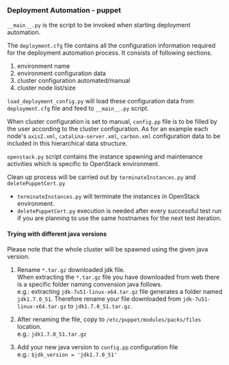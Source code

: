 ### Deployment Automation - puppet

`__main__.py` is the script to be invoked when starting deployment automation.

The `deployment.cfg` file contains all the configuration information required for the 
deployment automation process.
It consists of following sections.

1. environment name
2. environment configuration data
3. cluster configuration automated/manual
4. cluster node list/size

`load_deployment_config.py` will load these configuration data from `deployment.cfg` file
and feed to `__main__.py` script.

When cluster configuration is set to manual, `config.pp` file is to be filled by the user
according to the cluster configuration.
As for an example each node's `axis2.xml`, `catalina-server.xml`, `carbon.xml` configuration 
data to be included in this hierarchical data structure.

`openstack.py` script contains the instance spawning and maintenance activities which is
specific to OpenStack environment.

Clean up process will be carried out by `terminateInstances.py` and `deletePuppetCert.py`
* `terminateInstances.py` will terminate the instances in OpenStack environment.
* `deletePuppetCert.py` execution is needed after every successful test run if you are
planning to use the same hostnames for the next test iteration.

#### Trying with different java versions

Please note that the whole cluster will be spawned using the given java version.

1. Rename `*.tar.gz` downloaded jdk file.  
When extracting the `*.tar.gz` file you have downloaded from web there is a specific 
folder naming convension java follows.  
e.g.: extracting `jdk-7u51-linux-x64.tar.gz` file generates a folder named `jdk1.7.0_51`.
Therefore rename your file downloaded from `jdk-7u51-linux-x64.tar.gz` to `jdk1.7.0_51.tar.gz`.

2. After renaming the file, copy to `/etc/puppet/modules/packs/files` location.  
e.g.: `jdk1.7.0_51.tar.gz`

3. Add your new java version to `config.pp` configuration file  
e.g.: `$jdk_version = 'jdk1.7.0_51'`
